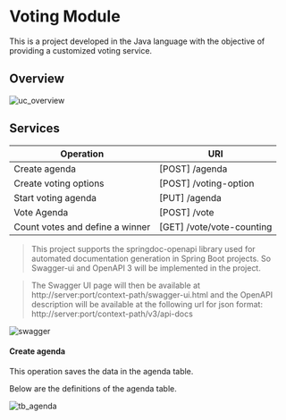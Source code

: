 # Voting Module

This is a project developed in the Java language with the objective of providing a customized voting service.

## Overview

![uc_overview](https://user-images.githubusercontent.com/1280690/207198924-820d8c1e-c488-4c82-889c-d9b055f1cd63.png)

## Services

| Operation | URI |
| ------ | ------ |
| Create agenda | [POST]  /agenda |
| Create voting options | [POST]  /voting-option |
| Start voting agenda | [PUT]   /agenda |
| Vote Agenda | [POST]  /vote |
| Count votes and define a winner | [GET]   /vote/vote-counting |

>This project supports the springdoc-openapi library used for automated documentation generation in Spring Boot projects. So Swagger-ui and OpenAPI 3 will be implemented in the project.

>The Swagger UI page will then be available at http://server:port/context-path/swagger-ui.html and the OpenAPI description will be available at the following url for json format: http://server:port/context-path/v3/api-docs

![swagger](https://user-images.githubusercontent.com/1280690/207200385-aa7324c1-8c12-4a89-9160-31e74a39306f.png)

#### Create agenda

This operation saves the data in the agenda table.

Below are the definitions of the agenda table.

![tb_agenda](https://user-images.githubusercontent.com/1280690/207092702-b42608cd-40bd-4e22-bfc2-0e0a8e86c43c.png)



